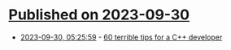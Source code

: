 # [Published on 2023-09-30](index.md)

* [2023-09-30, 05:25:59](https://lobste.rs/s/ruwoax/60_terrible_tips_for_c_developer) - [60 terrible tips for a C++ developer](https://www.modernescpp.com/index.php/60-terrible-tips-for-a-c-developer/)
